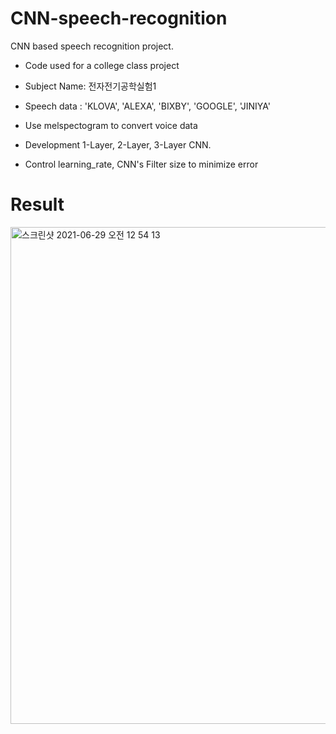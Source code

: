 # CNN-speech-recognition
CNN based speech recognition project. 
* Code used for a college class project
* Subject Name: 전자전기공학실험1
* Speech data : 'KLOVA', 'ALEXA', 'BIXBY', 'GOOGLE', 'JINIYA'

* Use melspectogram to convert voice data
* Development 1-Layer, 2-Layer, 3-Layer CNN.
* Control learning_rate, CNN's Filter size to minimize error

# Result



<img width="795" alt="스크린샷 2021-06-29 오전 12 54 13" src="https://user-images.githubusercontent.com/73781220/123666936-9f93c680-d874-11eb-8127-a2c6bedaf423.png">
